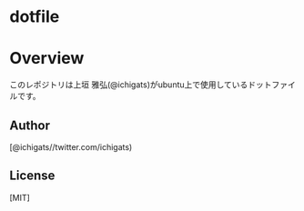 # dotfile

# Overview

このレポジトリは上垣 雅弘(@ichigats)がubuntu上で使用しているドットファイルです。

## Author

[@ichigats//twitter.com/ichigats)

## License

[MIT]
